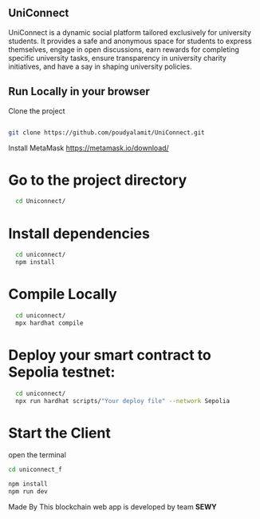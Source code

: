 ## UniConnect
UniConnect is a dynamic social platform tailored exclusively for university students. It provides a safe and anonymous space for students to express themselves, engage in open discussions, earn rewards for completing specific university tasks, ensure transparency in university charity initiatives, and have a say in shaping university policies.


## Run Locally in your browser

Clone the project 
```bash

git clone https://github.com/poudyalamit/UniConnect.git
 ```
Install MetaMask https://metamask.io/download/

# Go to the project directory
 ```bash
   cd Uniconnect/
```

# Install dependencies
```bash
  cd uniconnect/
  npm install
``` 
# Compile Locally

```bash
  cd uniconnect/
  mpx hardhat compile
```
# Deploy your smart contract to Sepolia testnet:

```bash
  cd uniconnect/
  npx run hardhat scripts/"Your deploy file" --network Sepolia
```
# Start the Client
 
  open the terminal
  ```bash
  cd uniconnect_f
```
  ```bash
  npm install
  npm run dev
```
 
  Made By
  This blockchain web app is developed by team **SEWY**


